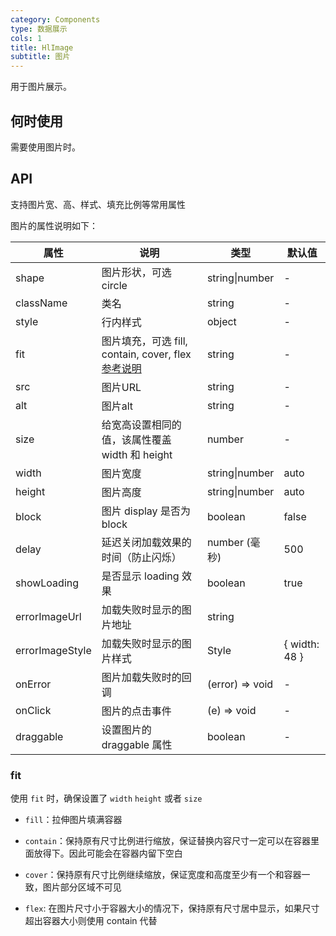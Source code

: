 ```yaml
---
category: Components
type: 数据展示
cols: 1
title: HlImage
subtitle: 图片
---
```


用于图片展示。

## 何时使用

需要使用图片时。

## API

支持图片宽、高、样式、填充比例等常用属性

图片的属性说明如下：

| 属性 | 说明 | 类型 | 默认值 |
| --- | --- | --- | --- |
| shape | 图片形状，可选 circle | string\|number | - |
| className | 类名 | string | - |
| style | 行内样式 | object | - |
| fit | 图片填充，可选 fill, contain, cover, flex [参考说明](#fit) | string | - |
| src | 图片URL | string | - |
| alt | 图片alt | string | - |
| size | 给宽高设置相同的值，该属性覆盖 width 和 height | number | - |
| width | 图片宽度 | string\|number | auto |
| height | 图片高度 | string\|number | auto |
| block | 图片 display 是否为 block | boolean | false |
| delay | 延迟关闭加载效果的时间（防止闪烁） | number (毫秒) | 500 |
| showLoading | 是否显示 loading 效果 | boolean | true |
| errorImageUrl | 加载失败时显示的图片地址 | string |  |
| errorImageStyle | 加载失败时显示的图片样式 | Style | { width: 48 } |
| onError | 图片加载失败时的回调 | (error) => void | - |
| onClick | 图片的点击事件 | (e) => void | - |
| draggable | 设置图片的 draggable 属性 | boolean | - |

### fit

使用 `fit` 时，确保设置了 `width` `height` 或者 `size`

- `fill`：拉伸图片填满容器

- `contain`：保持原有尺寸比例进行缩放，保证替换内容尺寸一定可以在容器里面放得下。因此可能会在容器内留下空白

- `cover`：保持原有尺寸比例继续缩放，保证宽度和高度至少有一个和容器一致，图片部分区域不可见

- `flex`: 在图片尺寸小于容器大小的情况下，保持原有尺寸居中显示，如果尺寸超出容器大小则使用 contain 代替

